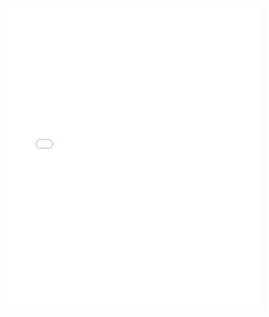 <iframe src="lab\1.Aigis-sig算法设计文档.pdf" width="100%" height="600px" style="border: none;">
</iframe>